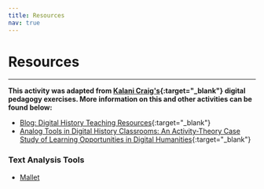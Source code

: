 ```yaml
---
title: Resources
nav: true
---
```


# Resources

---

**This activity was adapted from [Kalani Craig's](http://www.kalanicraig.com/){:target="_blank"} digital pedagogy exercises. More information on this and other activities can be found below:**
- [Blog: Digital History Teaching Resources](http://www.kalanicraig.com/teaching/){:target="_blank"}
- [Analog Tools in Digital History Classrooms: An Activity-Theory Case Study of Learning Opportunities in Digital Humanities](https://digitalcommons.georgiasouthern.edu/ij-sotl/vol11/iss1/7/){:target="_blank"}

### Text Analysis Tools
- [Mallet](http://mallet.cs.umass.edu/)
